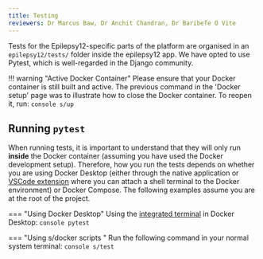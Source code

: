 ```yaml
---
title: Testing
reviewers: Dr Marcus Baw, Dr Anchit Chandran, Dr Baribefe O Vite
---
```


Tests for the Epilepsy12-specific parts of the platform are organised in an `epilepsy12/tests/` folder inside the epilepsy12 app. We have opted to use Pytest, which is well-regarded in the Django community.

!!! warning "Active Docker Container"
    Please ensure that your Docker container is still built and active. The previous command in the 'Docker setup' page was to illustrate how to close the Docker container. To reopen it, run:
    ```console
    s/up
    ```

## Running `pytest`

When running tests, it is important to understand that they will only run **inside** the Docker container (assuming you have used the Docker development setup). Therefore, how you run the tests depends on whether you are using Docker Desktop (either through the native application or [VSCode extension](https://marketplace.visualstudio.com/items?itemName=ms-azuretools.vscode-docker) where you can attach a shell terminal to the Docker environment) or Docker Compose. The following examples assume you are at the root of the project.

=== "Using Docker Desktop"
    Using the [integrated terminal](https://docs.docker.com/desktop/use-desktop/container/#integrated-terminal) in Docker Desktop:
    ```console
    pytest
    ```

=== "Using s/docker scripts "
    Run the following command in your normal system terminal:
    ```console
    s/test
    ```
